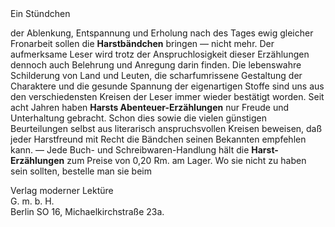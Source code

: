 <div class="title1">Ein Stündchen</div>

der Ablenkung, Entspannung und
Erholung nach des Tages ewig gleicher
Fronarbeit sollen die **Harstbändchen**
bringen — nicht mehr. Der aufmerksame
Leser wird trotz der Anspruchlosigkeit
dieser Erzählungen dennoch auch
Belehrung und Anregung darin finden.
Die lebenswahre Schilderung von Land
und Leuten, die scharfumrissene Gestaltung
der Charaktere und die gesunde
Spannung der eigenartigen Stoffe sind
uns aus den verschiedensten Kreisen der
Leser immer wieder bestätigt worden.
Seit acht Jahren haben **Harsts Abenteuer-Erzählungen**
nur Freude und
Unterhaltung gebracht. Schon dies sowie
die vielen günstigen Beurteilungen selbst
aus literarisch anspruchsvollen Kreisen
beweisen, daß jeder Harstfreund mit
Recht die Bändchen seinen Bekannten
empfehlen kann. — Jede Buch- und
Schreibwaren-Handlung hält die
**Harst-Erzählungen** zum Preise von
0,20 Rm. am Lager. Wo sie nicht zu
haben sein sollten, bestelle man sie beim

<div class="title2 strong">Verlag moderner Lektüre</div>
<div class="title2 strong">G. m. b. H.</div>
<div class="title2">Berlin SO 16, Michaelkirchstraße 23a.</div>

